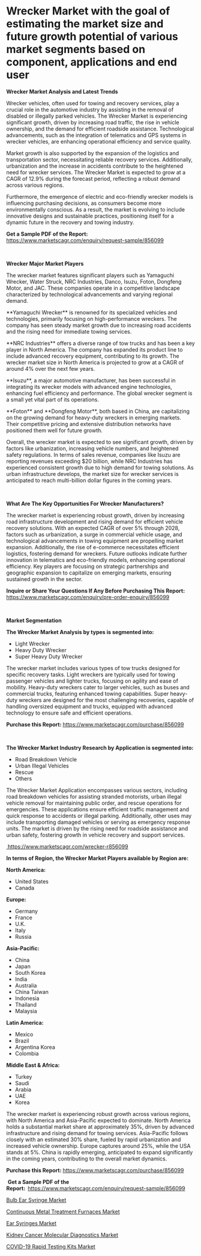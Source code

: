 <p><h1>Wrecker Market with the goal of estimating the market size and future growth potential of various market segments based on component, applications and end user</h1></p><p><strong>Wrecker Market Analysis and Latest Trends</strong></p>
<p><p>Wrecker vehicles, often used for towing and recovery services, play a crucial role in the automotive industry by assisting in the removal of disabled or illegally parked vehicles. The Wrecker Market is experiencing significant growth, driven by increasing road traffic, the rise in vehicle ownership, and the demand for efficient roadside assistance. Technological advancements, such as the integration of telematics and GPS systems in wrecker vehicles, are enhancing operational efficiency and service quality.</p><p>Market growth is also supported by the expansion of the logistics and transportation sector, necessitating reliable recovery services. Additionally, urbanization and the increase in accidents contribute to the heightened need for wrecker services. The Wrecker Market is expected to grow at a CAGR of 12.9% during the forecast period, reflecting a robust demand across various regions.</p><p>Furthermore, the emergence of electric and eco-friendly wrecker models is influencing purchasing decisions, as consumers become more environmentally conscious. As a result, the market is evolving to include innovative designs and sustainable practices, positioning itself for a dynamic future in the recovery and towing industry.</p></p>
<p><strong>Get a Sample PDF of the Report:&nbsp;</strong> <a href="https://www.marketscagr.com/enquiry/request-sample/856099?utm_campaign=1817&utm_medium=2&utm_source=Github&utm_content=ia&utm_term=02112024&utm_id=wrecker">https://www.marketscagr.com/enquiry/request-sample/856099</a></p>
<p>&nbsp;</p>
<p><strong>Wrecker Major Market Players</strong></p>
<p><p>The wrecker market features significant players such as Yamaguchi Wrecker, Water Struck, NRC Industries, Danco, Isuzu, Foton, Dongfeng Motor, and JAC. These companies operate in a competitive landscape characterized by technological advancements and varying regional demand.</p><p>**Yamaguchi Wrecker** is renowned for its specialized vehicles and technologies, primarily focusing on high-performance wreckers. The company has seen steady market growth due to increasing road accidents and the rising need for immediate towing services. </p><p>**NRC Industries** offers a diverse range of tow trucks and has been a key player in North America. The company has expanded its product line to include advanced recovery equipment, contributing to its growth. The wrecker market size in North America is projected to grow at a CAGR of around 4% over the next few years.</p><p>**Isuzu**, a major automotive manufacturer, has been successful in integrating its wrecker models with advanced engine technologies, enhancing fuel efficiency and performance. The global wrecker segment is a small yet vital part of its operations. </p><p>**Foton** and **Dongfeng Motor**, both based in China, are capitalizing on the growing demand for heavy-duty wreckers in emerging markets. Their competitive pricing and extensive distribution networks have positioned them well for future growth. </p><p>Overall, the wrecker market is expected to see significant growth, driven by factors like urbanization, increasing vehicle numbers, and heightened safety regulations. In terms of sales revenue, companies like Isuzu are reporting revenues exceeding $20 billion, while NRC Industries has experienced consistent growth due to high demand for towing solutions. As urban infrastructure develops, the market size for wrecker services is anticipated to reach multi-billion dollar figures in the coming years.</p></p>
<p>&nbsp;</p>
<p><strong>What Are The Key Opportunities For Wrecker Manufacturers?</strong></p>
<p><p>The wrecker market is experiencing robust growth, driven by increasing road infrastructure development and rising demand for efficient vehicle recovery solutions. With an expected CAGR of over 5% through 2028, factors such as urbanization, a surge in commercial vehicle usage, and technological advancements in towing equipment are propelling market expansion. Additionally, the rise of e-commerce necessitates efficient logistics, fostering demand for wreckers. Future outlooks indicate further innovation in telematics and eco-friendly models, enhancing operational efficiency. Key players are focusing on strategic partnerships and geographic expansion to capitalize on emerging markets, ensuring sustained growth in the sector.</p></p>
<p><strong>Inquire or Share Your Questions If Any Before Purchasing This Report:</strong> <a href="https://www.marketscagr.com/enquiry/pre-order-enquiry/856099?utm_campaign=1817&utm_medium=2&utm_source=Github&utm_content=ia&utm_term=02112024&utm_id=wrecker">https://www.marketscagr.com/enquiry/pre-order-enquiry/856099</a></p>
<p>&nbsp;</p>
<p><strong>Market Segmentation</strong></p>
<p><strong>The Wrecker Market Analysis by types is segmented into:</strong></p>
<p><ul><li>Light Wrecker</li><li>Heavy Duty Wrecker</li><li>Super Heavy Duty Wrecker</li></ul></p>
<p><p>The wrecker market includes various types of tow trucks designed for specific recovery tasks. Light wreckers are typically used for towing passenger vehicles and lighter trucks, focusing on agility and ease of mobility. Heavy-duty wreckers cater to larger vehicles, such as buses and commercial trucks, featuring enhanced towing capabilities. Super heavy-duty wreckers are designed for the most challenging recoveries, capable of handling oversized equipment and trucks, equipped with advanced technology to ensure safe and efficient operations.</p></p>
<p><strong>Purchase this Report:&nbsp;</strong><a href="https://www.marketscagr.com/purchase/856099?utm_campaign=1817&utm_medium=2&utm_source=Github&utm_content=ia&utm_term=02112024&utm_id=wrecker">https://www.marketscagr.com/purchase/856099</a></p>
<p>&nbsp;</p>
<p><strong>The Wrecker Market Industry Research by Application is segmented into:</strong></p>
<p><ul><li>Road Breakdown Vehicle</li><li>Urban Illegal Vehicles</li><li>Rescue</li><li>Others</li></ul></p>
<p><p>The Wrecker Market Application encompasses various sectors, including road breakdown vehicles for assisting stranded motorists, urban illegal vehicle removal for maintaining public order, and rescue operations for emergencies. These applications ensure efficient traffic management and quick response to accidents or illegal parking. Additionally, other uses may include transporting damaged vehicles or serving as emergency response units. The market is driven by the rising need for roadside assistance and urban safety, fostering growth in vehicle recovery and support services.</p></p>
<p><a href="https://www.marketscagr.com/wrecker-r856099?utm_campaign=1817&utm_medium=2&utm_source=Github&utm_content=ia&utm_term=02112024&utm_id=wrecker">&nbsp;https://www.marketscagr.com/wrecker-r856099</a></p>
<p><strong>In terms of Region, the Wrecker Market Players available by Region are:</strong></p>
<p>
    <p> <strong> North America: </strong>
        <ul>
            <li>United States</li>
            <li>Canada</li>
        </ul>
        </p> 
    <p> <strong> Europe: </strong>
        <ul>
            <li>Germany</li>
            <li>France</li>
            <li>U.K.</li>
            <li>Italy</li>
            <li>Russia</li>
        </ul>
        </p> 
    <p> <strong> Asia-Pacific: </strong>
        <ul>
            <li>China</li>
            <li>Japan</li>
            <li>South Korea</li>
            <li>India</li>
            <li>Australia</li>
            <li>China Taiwan</li>
            <li>Indonesia</li>
            <li>Thailand</li>
            <li>Malaysia</li>
        </ul>
        </p> 
    <p> <strong> Latin America: </strong>
        <ul>
            <li>Mexico</li>
            <li>Brazil</li>
            <li>Argentina Korea</li>
            <li>Colombia</li>
        </ul>
        </p> 
    <p> <strong> Middle East & Africa: </strong>
        <ul>
            <li>Turkey</li>
            <li>Saudi</li>
            <li>Arabia</li>
            <li>UAE</li>
            <li>Korea</li>
        </ul>
    </p>
    </p>
<p><p>The wrecker market is experiencing robust growth across various regions, with North America and Asia-Pacific expected to dominate. North America holds a substantial market share at approximately 35%, driven by advanced infrastructure and rising demand for towing services. Asia-Pacific follows closely with an estimated 30% share, fueled by rapid urbanization and increased vehicle ownership. Europe captures around 25%, while the USA stands at 5%. China is rapidly emerging, anticipated to expand significantly in the coming years, contributing to the overall market dynamics.</p></p>
<p><strong>Purchase this Report: </strong><a href="https://www.marketscagr.com/purchase/856099?utm_campaign=1817&utm_medium=2&utm_source=Github&utm_content=ia&utm_term=02112024&utm_id=wrecker">https://www.marketscagr.com/purchase/856099</a></p>
<p>&nbsp;<strong>Get a Sample PDF of the Report:&nbsp;&nbsp;</strong><a href="https://www.marketscagr.com/enquiry/request-sample/856099?utm_campaign=1817&utm_medium=2&utm_source=Github&utm_content=ia&utm_term=02112024&utm_id=wrecker">https://www.marketscagr.com/enquiry/request-sample/856099</a></p>
<p><strong></strong></p>
<p><p><a href="https://www.linkedin.com/pulse/bulb-ear-syringe-market-global-regional-analysis-guzle?utm_campaign=1817&utm_medium=2&utm_source=Github&utm_content=ia&utm_term=02112024&utm_id=wrecker">Bulb Ear Syringe Market</a></p><p><a href="https://issuu.com/reportprime-2/docs/continuous-metal-treatment-furnaces_597e7c9379e8e3?utm_campaign=1817&utm_medium=2&utm_source=Github&utm_content=ia&utm_term=02112024&utm_id=wrecker">Continuous Metal Treatment Furnaces Market</a></p><p><a href="https://www.linkedin.com/pulse/competitive-intelligence-ear-syringes-market-key-players-bsgje?utm_campaign=1817&utm_medium=2&utm_source=Github&utm_content=ia&utm_term=02112024&utm_id=wrecker">Ear Syringes Market</a></p><p><a href="https://www.linkedin.com/pulse/kidney-cancer-molecular-diagnostics-market-shifts-4tate?utm_campaign=1817&utm_medium=2&utm_source=Github&utm_content=ia&utm_term=02112024&utm_id=wrecker">Kidney Cancer Molecular Diagnostics Market</a></p><p><a href="https://www.linkedin.com/pulse/strategic-roadmap-success-global-covid-19-rapid-testing-jfgye?utm_campaign=1817&utm_medium=2&utm_source=Github&utm_content=ia&utm_term=02112024&utm_id=wrecker">COVID-19 Rapid Testing Kits Market</a></p></p>